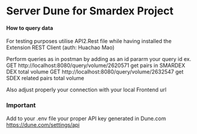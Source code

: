 # Server Dune for Smardex Project
#### How to query data

For testing purposes utilise API2.Rest file while having installed the Extension REST Client (auth: Huachao Mao)

Perform queries as in postman by adding as an id pararm your query id
ex. GET http://localhost:8080/query/volume/2620571 get  pairs in SMARDEX DEX total volume
 GET http://localhost:8080/query/volume/2632547 get SDEX related pairs total volume

 Also adjust properly your connection with your local Frontend url
 
 ### Important 
 Add to your .env file your proper API key generated in Dune.com
 https://dune.com/settings/api